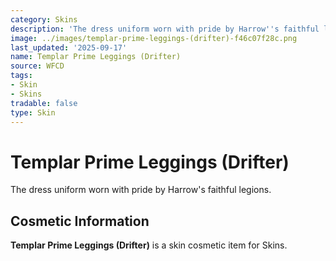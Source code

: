 ```yaml
---
category: Skins
description: 'The dress uniform worn with pride by Harrow''s faithful legions. '
image: ../images/templar-prime-leggings-(drifter)-f46c07f28c.png
last_updated: '2025-09-17'
name: Templar Prime Leggings (Drifter)
source: WFCD
tags:
- Skin
- Skins
tradable: false
type: Skin
---
```


# Templar Prime Leggings (Drifter)

The dress uniform worn with pride by Harrow's faithful legions. 

## Cosmetic Information

**Templar Prime Leggings (Drifter)** is a skin cosmetic item for Skins.

